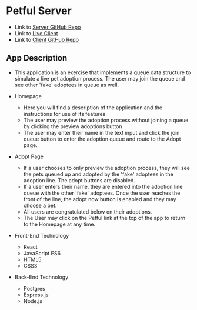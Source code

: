 # Petful Server

+ Link to [Server GitHub Repo]()
+ Link to [Live Client]()
+ Link to [Client GitHub Repo]()


## App Description

+ This application is an exercise that implements a queue data structure to simulate a live pet adoption process. The user may join the queue and see other 'fake' adoptees in queue as well.

+ Homepage
  + Here you will find a description of the application and the instructions for use of its features.
  + The user may preview the adoption process without joining a queue by clicking the preview adoptions button
  + The user may enter their name in the text input and click the join queue button to enter the adoption queue and route to the Adopt page.

+ Adopt Page
  + If a user chooses to only preview the adoption process, they will see the pets queued up and adopted by the 'fake' adoptees in the adoption line. The adopt buttons are disabled.
  + If a user enters their name, they are entered into the adoption line queue with the other 'fake' adoptees. Once the user reaches the front of the line, the adopt now button is enabled and they may choose a bet.
  + All users are congratulated below on their adoptions.
  + The User may click on the Petful link at the top of the app to return to the Homepage at any time.

+ Front-End Technology
  + React
  + JavaScript ES6
  + HTML5
  + CSS3
+ Back-End Technology
  + Postgres
  + Express.js
  + Node.js